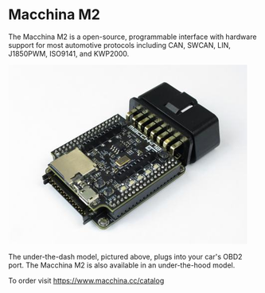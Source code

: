 # Macchina M2

The Macchina M2 is a open-source, programmable interface with hardware support for most automotive protocols including CAN, SWCAN, LIN, J1850PWM, ISO9141, and KWP2000.

![Under-the-dash model](M2-B_UTD.jpg)

The under-the-dash model, pictured above, plugs into your car's OBD2 port.  The Macchina M2 is also available in an under-the-hood model.


To order visit https://www.macchina.cc/catalog